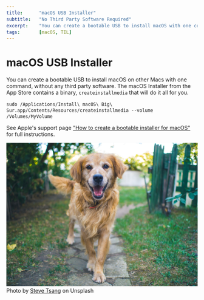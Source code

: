 ```yaml
---
title:		"macOS USB Installer"
subtitle:	"No Third Party Software Required"
excerpt:	"You can create a bootable USB to install macOS with one command, without any third party software."
tags:		[macOS, TIL]
---
```


# macOS USB Installer

You can create a bootable USB to install macOS on other Macs with one command, without any third party software. The macOS Installer from the App Store contains a binary, `createinstallmedia` that will do it all for you.


```
sudo /Applications/Install\ macOS\ Big\ Sur.app/Contents/Resources/createinstallmedia --volume /Volumes/MyVolume
```

See Apple's support page ["How to create a bootable installer for macOS"](https://support.apple.com/en-us/HT201372) for full instructions.


![no-alignment](/img/dogs/dog2.jpg)
Photo by <a href="https://unsplash.com/@stevetsang">Steve Tsang</a> on Unsplash


  